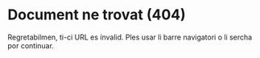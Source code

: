 # Document ne trovat (404)

Regretabilmen, ti-ci URL es ínvalid. Ples usar li barre navigatori o li sercha por continuar.
